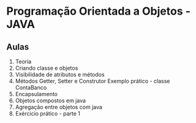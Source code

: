 # Programação Orientada a Objetos - JAVA

## Aulas
1. Teoria
2. Criando classe e objetos
3. Visibilidade de atributos e métodos
4. Métodos Getter, Setter e Construtor
Exemplo prático - classe ContaBanco
6. Encapsulamento
7. Objetos compostos em java
8. Agregação entre objetos com java
9. Exércicio prático - parte 1
